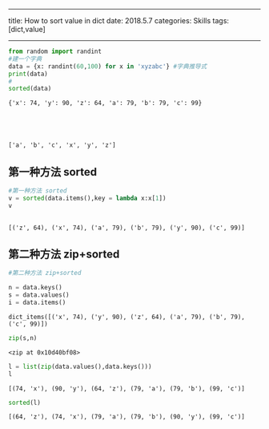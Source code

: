 
---

title: How to sort value in dict
date:  2018.5.7
categories:  Skills
tags:  [dict,value]


---


```python
from random import randint
#建一个字典
data = {x: randint(60,100) for x in 'xyzabc'} #字典推导式
print(data)
#
sorted(data)
```

    {'x': 74, 'y': 90, 'z': 64, 'a': 79, 'b': 79, 'c': 99}
    




    ['a', 'b', 'c', 'x', 'y', 'z']

<!-- more -->

## 第一种方法 sorted


```python
#第一种方法 sorted
v = sorted(data.items(),key = lambda x:x[1])
v
    
```




    [('z', 64), ('x', 74), ('a', 79), ('b', 79), ('y', 90), ('c', 99)]



## 第二种方法 zip+sorted


```python
#第二种方法 zip+sorted

n = data.keys()
s = data.values()
i = data.items()
```




    dict_items([('x', 74), ('y', 90), ('z', 64), ('a', 79), ('b', 79), ('c', 99)])




```python
zip(s,n)
```




    <zip at 0x10d40bf08>




```python
l = list(zip(data.values(),data.keys()))
l
```




    [(74, 'x'), (90, 'y'), (64, 'z'), (79, 'a'), (79, 'b'), (99, 'c')]




```python
sorted(l)
```




    [(64, 'z'), (74, 'x'), (79, 'a'), (79, 'b'), (90, 'y'), (99, 'c')]



